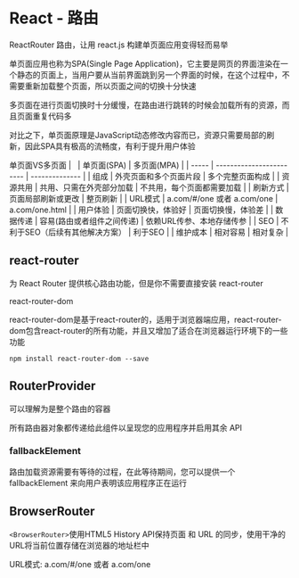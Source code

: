 # React - 路由

ReactRouter 路由，让用 react.js 构建单页面应用变得轻而易举

单页面应用也称为SPA(Single Page Application)，它主要是网页的界面渲染在一个静态的页面上，当用户要从当前界面跳到另一个界面的时候，在这个过程中，不需要重新加载整个页面，所以页面之间的切换十分快速

多页面在进行页面切换时十分缓慢，在路由进行跳转的时候会加载所有的资源，而且页面重复代码多

对比之下，单页面原理是JavaScript动态修改内容而已，资源只需要局部的刷新，因此SPA具有极高的流畅度，有利于提升用户体验

单页面VS多页面
|       | 单页面(SPA)                 | 多页面(MPA)       |
| ----- | ------------------------ | -------------- |
| 组成    | 外壳页面和多个页面片段              | 多个完整页面构成       |
| 资源共用  | 共用、只需在外壳部分加载             | 不共用，每个页面都需要加载  |
| 刷新方式  | 页面局部刷新或更改                | 整页刷新           |
| URL模式 | a.com/#/one 或者 a.com/one | a.com/one.html |
| 用户体验  | 页面切换快，体验好                | 页面切换慢，体验差      |
| 数据传递  | 容易(路由或者组件之间传递)           | 依赖URL传参、本地存储传参 |
| SEO   | 不利于SEO（后续有其他解决方案）        | 利于SEO          |
| 维护成本  | 相对容易                     | 相对复杂           |

## react-router

为 React Router 提供核心路由功能，但是你不需要直接安装 react-router

react-router-dom

react-router-dom是基于react-router的，适用于浏览器端应用，react-router-dom包含react-router的所有功能，并且又增加了适合在浏览器运行环境下的一些功能

```shell
npm install react-router-dom --save
```

## RouterProvider 

可以理解为是整个路由的容器

所有路由器对象都传递给此组件以呈现您的应用程序并启用其余 API

### fallbackElement
路由加载资源需要有等待的过程，在此等待期间，您可以提供一个 fallbackElement 来向用户表明该应用程序正在运行

## BrowserRouter

`<BrowserRouter>`使用HTML5 History API保持页面 和 URL 的同步，使用干净的URL将当前位置存储在浏览器的地址栏中

URL模式: a.com/#/one 或者 a.com/one